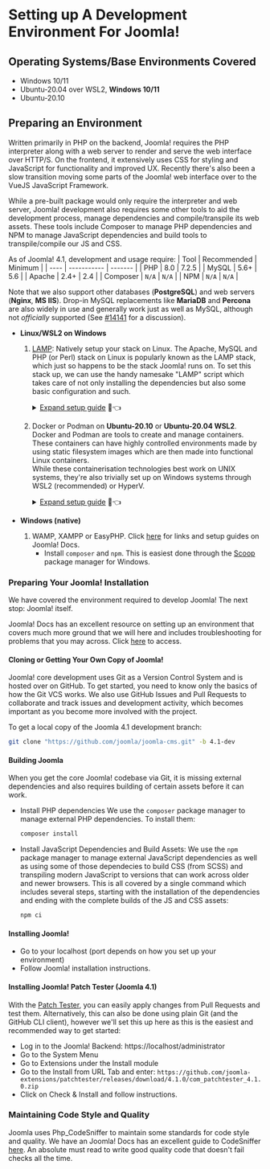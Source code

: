 # Setting up A Development Environment For Joomla!

## Operating Systems/Base Environments Covered

- Windows 10/11
- Ubuntu-20.04 over WSL2, **Windows 10/11**
- Ubuntu-20.10

## Preparing an Environment
Written primarily in PHP on the backend, Joomla! requires the PHP interpreter along with a web server to render and serve the web interface over HTTP/S. On the frontend, it extensively uses CSS for styling and JavaScript for functionality and improved UX. Recently there's also been a slow transition moving some parts of the Joomla! web interface over to the VueJS JavaScript Framework.

While a pre-built package would only require the interpreter and web server, Joomla! development also requires some other tools to aid the development process, manage dependencies and compile/transpile its web assets. These tools include Composer to manage PHP dependencies and NPM to manage JavaScript dependencies and build tools to transpile/compile our JS and CSS.

As of Joomla! 4.1, development and usage require:
| Tool      | Recommended  | Minimum   |
| ----      | -----------  | -------   |
| PHP       | 8.0          | 7.2.5     |
| MySQL     | 5.6+         | 5.6       |
| Apache    | 2.4+         | 2.4       |
| Composer  | `N/A`        | `N/A`     |
| NPM       | `N/A`        | `N/A`     |

Note that we also support other databases (**PostgreSQL**) and web servers (**Nginx**, **MS IIS**). Drop-in MySQL replacements like **MariaDB** and **Percona** are also widely in use and generally work just as well as MySQL, although not _officially_ supported (See [#14141][joomla-mariadb-official-support-thread] for a discussion).


- **Linux/WSL2 on Windows**

  1. [LAMP][lamp]: Natively setup your stack on Linux.
  The Apache, MySQL and PHP (or Perl) stack on Linux is popularly known as the LAMP stack, which just so happens to be the stack Joomla! runs on. To set this stack up, we can use the handy namesake "LAMP" script which takes care of not only installing the dependencies but also some basic configuration and such.
     <details>
         <summary><u>Expand setup guide</u> 🔴👈</summary>

     ```bash
     git clone "https://github.com/teddysun/lamp.git"
     cd lamp
     # install the lamp stack
     sudo ./lamp.sh --apache_option 1 --db_option 8 --php_option 6 --kodexplorer_option 2 --apache_mod
     ules mod_wsgi,mod_security --php_extensions apcu,xdebug --db_manage_modules phpmyadmin
     # install composer and npm
     sudo apt-get install npm composer -y
     ```

     </details>

     

  2. Docker or Podman on **Ubuntu-20.10** or **Ubuntu-20.04 WSL2**.
  Docker and Podman are tools to create and manage containers. These containers
  can have highly controlled environments made by using static filesystem images which are then made into functional Linux containers.  
   While these containerisation technologies best work on UNIX systems, they're also trivially set up on Windows systems through WSL2 (recommended) or HyperV.
     <details>
         <summary><u>Expand setup guide</u> 🔴👈</summary>

     ### Setting up an Environment with Podman

     [Podman][podman] is a daemonless container engine for working with OCI Containers on Linux systems. In practice, it can be used as a drop-in replacement for [Docker][docker]. If you want to set up your environment with Docker instead, feel free to replace the installation of Podman with Docker.

     Some of the additions to `~/.bashrc` are only required for WSL2. They may be dropped if you're in a native Linux environment. 

     1. [Install Podman](https://podman.io/getting-started/installation.html)

     2. Get Docker Compose:

        ```bash
        sudo curl -L "https://github.com/docker/compose/releases/download/1.25.4/docker-compose-$(uname -s)-$(uname -m)" -o /usr/local/bin/docker-compose
        sudo chmod +x /usr/local/bin/docker-compose
        ```

     3. Additions to your `~/.bashrc`:

        ```bash
        # set $XDG_RUNTIME_DIR for podman [only WSL2!]
        if [[ -z "$XDG_RUNTIME_DIR" ]]; then
        	export XDG_RUNTIME_DIR=/run/user/$UID
        	if [[ ! -d "$XDG_RUNTIME_DIR" ]]; then
        		export XDG_RUNTIME_DIR=/tmp/$USER-runtime
        		if [[ ! -d "$XDG_RUNTIME_DIR" ]]; then
        			mkdir -m 0700 "$XDG_RUNTIME_DIR"
                 fi
        	fi
        fi
         
        # alias docker to podman
        alias docker=podman
        # custom DOCKER_HOST to work with docker-compose
        export DOCKER_HOST="unix://${XDG_RUNTIME_DIR}/podman/podman.sock"
        
        # get local IP address [only WSL2!]
        get_local_ip_wsl2() {
        	ip addr | grep 'eth0' | grep -Po '(?<=inet )[0-9\.]*(?=/)'
        }
        ```

     4. Podman services that run in both native and WSL2 environments. Need to be started on startup.
        If you're not in a WSl2 environment, you can avoid using these services by enabling the `podman.socket` systemd service with `sudo systemctl enable podman.socket`

        ```bash
        nohup podman system service --time=0 < /dev/null > /dev/null 2>&1 &
        # second service -- use only if you're on WSL2 and run IDE on Windows [onyl WSL2!]
        nohup podman system service --time=0 "tcp:$(get_local_ip_wsl2):8089" < /dev/null > /dev/null 2>&1 &
        ```
      5. Once you clone the Joomla! repo:
         0. `cd` to the Joomla! directory.
         1. Copy the `docker-compose.yml` file from here to the folder.
         2. Spin up the Podman services: `docker-compose up -d`
         3. Visit http://localhost:8012 to check if things work (you should find Joomla! here, served by the `joomla-dev` container).

        </details>

- **Windows (native)**

  1. WAMP, XAMPP or EasyPHP. Click [here][jdocs-environment] for links and setup guides on Joomla! Docs.
      - Install `composer` and `npm`. This is easiest done through the [Scoop][scoop] package manager for Windows.

### Preparing Your Joomla! Installation
We have covered the environment required to develop Joomla! The next stop: Joomla! itself.

Joomla! Docs has an excellent resource on setting up an environment that covers much more ground that we will here and includes troubleshooting for problems that you may across. Click [here][jdocs-env] to access.

#### Cloning or Getting Your Own Copy of Joomla!
Joomla! core development uses Git as a Version Control System and is hosted over on GitHub. To get started, you need to know only the basics of how the Git VCS works. We also use GitHub Issues and Pull Requests to collaborate and track issues and development activity, which becomes important as you become more involved with the project.

To get a local copy of the Joomla 4.1 development branch:

```bash
git clone "https://github.com/joomla/joomla-cms.git" -b 4.1-dev
```
#### Building Joomla
When you get the core Joomla! codebase via Git, it is missing external dependencies and also requires building of certain assets before it can work.

- Install PHP dependencies
   We use the `composer` package manager to manage external PHP dependencies. To install them:

   ```bash
   composer install
   ```
- Install JavaScript Dependencies and Build Assets:
   We use the `npm` package manager to manage external JavaScript dependencies as well as using some of those dependecies to build CSS (from SCSS) and transpiling modern JavaScript to versions that can work across older and newer browsers. This is all covered by a single command which includes several steps, starting with the installation of the dependencies and ending with the complete builds of the JS and CSS assets:

   ```bash
   npm ci
   ```

#### Installing Joomla!
- Go to your localhost (port depends on how you set up your environment)
- Follow Joomla! installation instructions.

#### Installing Joomla! Patch Tester (Joomla 4.1)
With the [Patch Tester][joomla-patch-tester], you can easily apply changes from Pull Requests and test them. Alternatively, this can also be done using plain Git (and the GitHub CLI client), however we'll set this up here as this is the easiest and recommended way to get started:
- Log in to the Joomla! Backend: https://localhost/administrator
- Go to the System Menu
- Go to Extensions under the Install module
- Go to the Install from URL Tab and enter: `https://github.com/joomla-extensions/patchtester/releases/download/4.1.0/com_patchtester_4.1.0.zip`
- Click on Check & Install and follow instructions.

### Maintaining Code Style and Quality
Joomla uses Php_CodeSniffer to maintain some standards for code style and quality. We have an Joomla! Docs has an excellent guide to CodeSniffer [here][joomla-codesniffer]. An absolute must read to write good quality code that doesn't fail checks all the time.

[lamp]: https://github.com/teddysun/lamp
[podman]: https://podman.io/
[jdocs-environment]: https://docs.joomla.org/Setting_up_your_workstation_for_Joomla_development
[lamp-setup-guide]: #setting-up-an-environment-with-lamp-on-linux
[docker]: https://docker.com
[joomla-patch-tester]: https://github.com/joomla-extensions/patchtester
[jdocs-env]: https://docs.joomla.org/Special:MyLanguage/J4.x:Setting_Up_Your_Local_Environment
[scoop]: https://scoop.sh
[joomla-codesniffer]: https://docs.joomla.org/Joomla_CodeSniffer
[joomla-mariadb-official-support-thread]: https://github.com/joomla/joomla-cms/issues/14141
